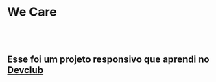 <h1>We Care</h1>
<br>
<br>
<h2>Esse foi um projeto responsivo que aprendi no <a href="http://rodolfomori.com.br/devclub">Devclub</a></h2>
